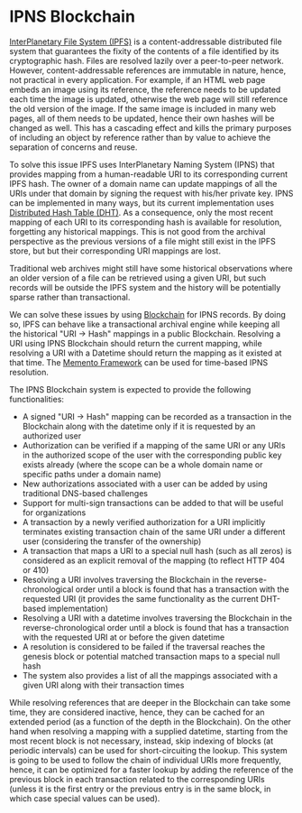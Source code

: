 # IPNS Blockchain

[InterPlanetary File System (IPFS)](https://ipfs.io/) is a content-addressable distributed file system that guarantees the fixity of the contents of a file identified by its cryptographic hash.
Files are resolved lazily over a peer-to-peer network.
However, content-addressable references are immutable in nature, hence, not practical in every application.
For example, if an HTML web page embeds an image using its reference, the reference needs to be updated each time the image is updated, otherwise the web page will still reference the old version of the image.
If the same image is included in many web pages, all of them needs to be updated, hence their own hashes will be changed as well.
This has a cascading effect and kills the primary purposes of including an object by reference rather than by value to achieve the separation of concerns and reuse.

To solve this issue IPFS uses InterPlanetary Naming System (IPNS) that provides mapping from a human-readable URI to its corresponding current IPFS hash.
The owner of a domain name can update mappings of all the URIs under that domain by signing the request with his/her private key.
IPNS can be implemented in many ways, but its current implementation uses [Distributed Hash Table (DHT)](https://en.wikipedia.org/wiki/Distributed_hash_table).
As a consequence, only the most recent mapping of each URI to its corresponding hash is available for resolution, forgetting any historical mappings.
This is not good from the archival perspective as the previous versions of a file might still exist in the IPFS store, but but their corresponding URI mappings are lost.

Traditional web archives might still have some historical observations where an older version of a file can be retrieved using a given URI, but such records will be outside the IPFS system and the history will be potentially sparse rather than transactional.

We can solve these issues by using [Blockchain](https://en.wikipedia.org/wiki/Blockchain) for IPNS records.
By doing so, IPFS can behave like a transactional archival engine while keeping all the historical "URI -> Hash" mappings in a public Blockchain.
Resolving a URI using IPNS Blockchain should return the current mapping, while resolving a URI with a Datetime should return the mapping as it existed at that time.
The [Memento Framework](https://tools.ietf.org/html/rfc7089) can be used for time-based IPNS resolution.

The IPNS Blockchain system is expected to provide the following functionalities:

* A signed "URI -> Hash" mapping can be recorded as a transaction in the Blockchain along with the datetime only if it is requested by an authorized user
* Authorization can be verified if a mapping of the same URI or any URIs in the authorized scope of the user with the corresponding public key exists already (where the scope can be a whole domain name or specific paths under a domain name)
* New authorizations associated with a user can be added by using traditional DNS-based challenges
* Support for multi-sign transactions can be added to that will be useful for organizations
* A transaction by a newly verified authorization for a URI implicitly terminates existing transaction chain of the same URI under a different user (considering the transfer of the ownership)
* A transaction that maps a URI to a special null hash (such as all zeros) is considered as an explicit removal of the mapping (to reflect HTTP 404 or 410)
* Resolving a URI involves traversing the Blockchain in the reverse-chronological order until a block is found that has a transaction with the requested URI (it provides the same functionality as the current DHT-based implementation)
* Resolving a URI with a datetime involves traversing the Blockchain in the reverse-chronological order until a block is found that has a transaction with the requested URI at or before the given datetime
* A resolution is considered to be failed if the traversal reaches the genesis block or potential matched transaction maps to a special null hash
* The system also provides a list of all the mappings associated with a given URI along with their transaction times

While resolving references that are deeper in the Blockchain can take some time, they are considered inactive, hence, they can be cached for an extended period (as a function of the depth in the Blockchain).
On the other hand when resolving a mapping with a supplied datetime, starting from the most recent block is not necessary, instead, skip indexing of blocks (at periodic intervals) can be used for short-circuiting the lookup.
This system is going to be used to follow the chain of individual URIs more frequently, hence, it can be optimized for a faster lookup by adding the reference of the previous block in each transaction related to the corresponding URIs (unless it is the first entry or the previous entry is in the same block, in which case special values can be used).
